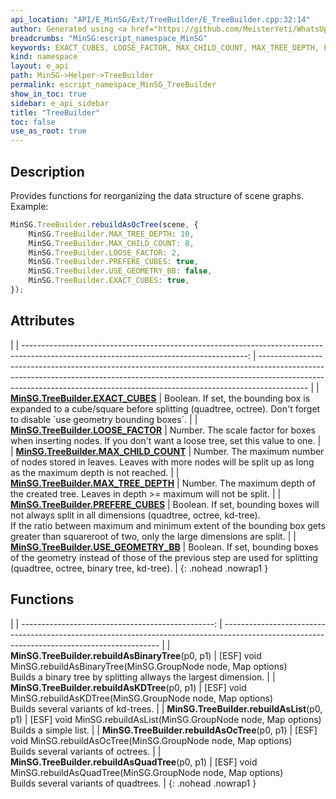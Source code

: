 ```yaml
---
api_location: "API/E_MinSG/Ext/TreeBuilder/E_TreeBuilder.cpp:32:14"
author: Generated using <a href="https://github.com/MeisterYeti/WhatsUpDoc">WhatsUpDoc</a>
breadcrumbs: "MinSG:escript_namespace_MinSG"
keywords: EXACT_CUBES, LOOSE_FACTOR, MAX_CHILD_COUNT, MAX_TREE_DEPTH, PREFERE_CUBES, USE_GEOMETRY_BB, rebuildAsBinaryTree, rebuildAsOcTree, rebuildAsKDTree, rebuildAsQuadTree, rebuildAsList
kind: namespace
layout: e_api
path: MinSG->Helper->TreeBuilder
permalink: escript_namespace_MinSG_TreeBuilder
show_in_toc: true
sidebar: e_api_sidebar
title: "TreeBuilder"
toc: false
use_as_root: true
---
```


## Description

Provides functions for reorganizing the data structure of scene graphs.<br/>Example:
```js
MinSG.TreeBuilder.rebuildAsOcTree(scene, {
	MinSG.TreeBuilder.MAX_TREE_DEPTH: 10,
	MinSG.TreeBuilder.MAX_CHILD_COUNT: 8,
	MinSG.TreeBuilder.LOOSE_FACTOR: 2,
	MinSG.TreeBuilder.PREFERE_CUBES: true,
	MinSG.TreeBuilder.USE_GEOMETRY_BB: false,
	MinSG.TreeBuilder.EXACT_CUBES: true,
});
```


## Attributes

|
| --------------------------------------------------------------------------------------------------------------------------------------: | ------------------------------------------------------------------------------------------------------------------------------------------------------------------------------------------------------------------------------------------------------ | 
| **[MinSG.TreeBuilder.EXACT_CUBES](namespaceMinSG_1_1TreeBuilder#namespaceMinSG_1_1TreeBuilder_1ad333a071f16644dd29f865fad9cbcaba)**     | Boolean. If set, the bounding box is expanded to a cube/square before splitting (quadtree, octree). Don't forget to disable `use geometry bounding boxes´.                                                                                             | 
| **[MinSG.TreeBuilder.LOOSE_FACTOR](namespaceMinSG_1_1TreeBuilder#namespaceMinSG_1_1TreeBuilder_1aca56fa8d9fbbdcaba2f17eefc6cec09b)**    | Number. The scale factor for boxes when inserting nodes. If you don't want a loose tree, set this value to one.                                                                                                                                        | 
| **[MinSG.TreeBuilder.MAX_CHILD_COUNT](namespaceMinSG_1_1TreeBuilder#namespaceMinSG_1_1TreeBuilder_1a3f84d3e02551715b0e746a648b328a19)** | Number. The maximum number of nodes stored in leaves. Leaves with more nodes will be split up as long as the maximum depth is not reached.                                                                                                             | 
| **[MinSG.TreeBuilder.MAX_TREE_DEPTH](namespaceMinSG_1_1TreeBuilder#namespaceMinSG_1_1TreeBuilder_1ad875f2e2af45a5538383d9090aa7268a)**  | Number. The maximum depth of the created tree. Leaves in depth >= maximum will not be split.                                                                                                                                                           | 
| **[MinSG.TreeBuilder.PREFERE_CUBES](namespaceMinSG_1_1TreeBuilder#namespaceMinSG_1_1TreeBuilder_1a8fa3b8265b293554b7287516290d63df)**   | Boolean. If set, bounding boxes will not always split in all dimensions (quadtree, octree, kd-tree).<br/>If the ratio between maximum and minimum extent of the bounding box gets greater than squareroot of two, only the large dimensions are split. | 
| **[MinSG.TreeBuilder.USE_GEOMETRY_BB](namespaceMinSG_1_1TreeBuilder#namespaceMinSG_1_1TreeBuilder_1ab6d886cb58ab86b66db62f26774d42c2)** | Boolean. If set, bounding boxes of the geometry instead of those of the previous step are used for splitting (quadtree, octree, binary tree, kd-tree).                                                                                                 | 
{: .nohead .nowrap1 }

## Functions

|
| ------------------------------------------------: | -------------------------------------------------------------------------------------------------------------------------------------------- | 
| **MinSG.TreeBuilder.rebuildAsBinaryTree**(p0, p1) | [ESF] void MinSG.rebuildAsBinaryTree(MinSG.GroupNode node, Map options)<br/>Builds a binary tree by splitting allways the largest dimension. | 
| **MinSG.TreeBuilder.rebuildAsKDTree**(p0, p1)     | [ESF] void MinSG.rebuildAsKDTree(MinSG.GroupNode node, Map options)<br/>Builds several variants of kd-trees.                                 | 
| **MinSG.TreeBuilder.rebuildAsList**(p0, p1)       | [ESF] void MinSG.rebuildAsList(MinSG.GroupNode node, Map options)<br/>Builds a simple list.                                                  | 
| **MinSG.TreeBuilder.rebuildAsOcTree**(p0, p1)     | [ESF] void MinSG.rebuildAsOcTree(MinSG.GroupNode node, Map options)<br/>Builds several variants of octrees.                                  | 
| **MinSG.TreeBuilder.rebuildAsQuadTree**(p0, p1)   | [ESF] void MinSG.rebuildAsQuadTree(MinSG.GroupNode node, Map options)<br/>Builds several variants of quadtrees.                              | 
{: .nohead .nowrap1 }

